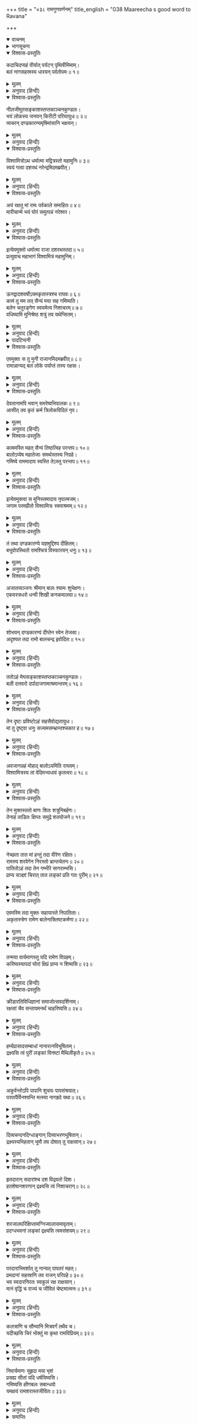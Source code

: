 +++
title = "०३८ रामगुणवर्णनम्"
title_english = "038 Maareecha s good word to Ravana"

+++
<details open><summary>वाचनम्</summary>
<div caption="श्रीराम-हरिसीताराममूर्ति-घनपाठिभ्यां वचनम्" class="audioEmbed" src="https://archive.org/download/Ramayana-recitation-Sriram-harisItArAmamUrti-Ghanapaati-v2/Kanda_3/Kanda_3_ARK-038-RamaGuna_Varnanam.mp3"></div>
</details>

<details><summary>भागसूचना</summary>

38. श्रीरामकी शक्तिके विषयमें अपना अनुभव बताकर मारीचका रावणको उनका अपराध करनेसे मना करना
</details>

<details open><summary>विश्वास-प्रस्तुतिः</summary>

कदाचिदप्यहं वीर्यात् पर्यटन् पृथिवीमिमाम्।  
बलं नागसहस्रस्य धारयन् पर्वतोपमः॥ १॥
</details>

<details><summary>मूलम्</summary>

कदाचिदप्यहं वीर्यात् पर्यटन् पृथिवीमिमाम्।  
बलं नागसहस्रस्य धारयन् पर्वतोपमः॥ १॥
</details>

<details><summary>अनुवाद (हिन्दी)</summary>

‘एक समयकी बात है कि मैं अपने पराक्रमके अभिमानमें आकर पर्वतके समान शरीर धारण किये इस पृथ्वीपर चक्कर लगा रहा था। उस समय मुझमें एक हजार हाथियोंका बल था॥ १॥
</details>

<details open><summary>विश्वास-प्रस्तुतिः</summary>

नीलजीमूतसङ्काशस्तप्तकाञ्चनकुण्डलः।  
भयं लोकस्य जनयन् किरीटी परिघायुधः॥ २॥  
व्यचरन् दण्डकारण्यमृषिमांसानि भक्षयन्।
</details>

<details><summary>मूलम्</summary>

नीलजीमूतसङ्काशस्तप्तकाञ्चनकुण्डलः।  
भयं लोकस्य जनयन् किरीटी परिघायुधः॥ २॥  
व्यचरन् दण्डकारण्यमृषिमांसानि भक्षयन्।
</details>

<details><summary>अनुवाद (हिन्दी)</summary>

‘मेरा शरीर नील मेघके समान काला था। मैंने कानोंमें पक्के सोनेके कुण्डल पहन रखे थे। मेरे मस्तकपर किरीट था और हाथमें परिघ। मैं ऋषियोंके मांस खाता और समस्त जगत् के मनमें भय उत्पन्न करता हुआ दण्डकारण्यमें विचर रहा था॥ २ १/२॥
</details>

<details open><summary>विश्वास-प्रस्तुतिः</summary>

विश्वामित्रोऽथ धर्मात्मा मद्वित्रस्तो महामुनिः॥ ३॥  
स्वयं गत्वा दशरथं नरेन्द्रमिदमब्रवीत्।
</details>

<details><summary>मूलम्</summary>

विश्वामित्रोऽथ धर्मात्मा मद्वित्रस्तो महामुनिः॥ ३॥  
स्वयं गत्वा दशरथं नरेन्द्रमिदमब्रवीत्।
</details>

<details><summary>अनुवाद (हिन्दी)</summary>

‘उन दिनों धर्मात्मा महामुनि विश्वामित्रको मुझसे बड़ा भय हो गया था। वे स्वयं राजा दशरथके पास गये और उनसे इस प्रकार बोले—॥ ३ १/२॥
</details>

<details open><summary>विश्वास-प्रस्तुतिः</summary>

अयं रक्षतु मां रामः पर्वकाले समाहितः॥ ४॥  
मारीचान्मे भयं घोरं समुत्पन्नं नरेश्वर।
</details>

<details><summary>मूलम्</summary>

अयं रक्षतु मां रामः पर्वकाले समाहितः॥ ४॥  
मारीचान्मे भयं घोरं समुत्पन्नं नरेश्वर।
</details>

<details><summary>अनुवाद (हिन्दी)</summary>

‘नरेश्वर! मुझे मारीच नामक राक्षससे घोर भय प्राप्त हुआ है, अतः ये श्रीराम मेरे साथ चलें और पर्वके दिन एकाग्रचित्त हो मेरी रक्षा करें’॥ ४ १/२॥
</details>

<details open><summary>विश्वास-प्रस्तुतिः</summary>

इत्येवमुक्तो धर्मात्मा राजा दशरथस्तदा॥ ५॥  
प्रत्युवाच महाभागं विश्वामित्रं महामुनिम्।
</details>

<details><summary>मूलम्</summary>

इत्येवमुक्तो धर्मात्मा राजा दशरथस्तदा॥ ५॥  
प्रत्युवाच महाभागं विश्वामित्रं महामुनिम्।
</details>

<details><summary>अनुवाद (हिन्दी)</summary>

‘मुनिके ऐसा कहनेपर उस समय धर्मात्मा राजा दशरथने महाभाग महामुनि विश्वामित्रको इस प्रकार उत्तर दिया—
</details>

<details open><summary>विश्वास-प्रस्तुतिः</summary>

ऊनद्वादशवर्षोऽयमकृतास्त्रश्च राघवः॥ ६॥  
कामं तु मम तत् सैन्यं मया सह गमिष्यति।  
बलेन चतुरङ्गेण स्वयमेत्य निशाचरम्॥ ७॥  
वधिष्यामि मुनिश्रेष्ठ शत्रुं तव यथेप्सितम्।
</details>

<details><summary>मूलम्</summary>

ऊनद्वादशवर्षोऽयमकृतास्त्रश्च राघवः॥ ६॥  
कामं तु मम तत् सैन्यं मया सह गमिष्यति।  
बलेन चतुरङ्गेण स्वयमेत्य निशाचरम्॥ ७॥  
वधिष्यामि मुनिश्रेष्ठ शत्रुं तव यथेप्सितम्।
</details>

<details><summary>अनुवाद (हिन्दी)</summary>

‘मुनिश्रेष्ठ! रघुकुलनन्दन रामकी अवस्था अभी बारह* वर्षसे भी कम है। इन्हें अस्त्र-शस्त्रोंके चलानेका पूरा अभ्यास भी नहीं है। आप चाहें तो मेरे साथ मेरी सारी सेना वहाँ चलेगी और मैं चतुरङ्गिणी सेनाके साथ स्वयं ही चलकर आपकी इच्छाके अनुसार उस शत्रुरूप निशाचरका वध करूँगा’॥ ६-७ १/२॥
</details>

<details><summary>पादटिप्पनी</summary>

* यद्यपि बालकाण्डके २०वें सर्गके दूसरे श्लोकमें राजा दशरथने श्रीरामकी अवस्था सोलह वर्षसे कम (पंद्रह वर्षकी) बतायी थी, तथापि यहाँ मारीचने रावणके मनमें भय उत्पन्न करनेके लिये चार वर्ष कम अवस्था बतायी है। जो छोटी अवस्थामें इतने महान् पराक्रमी थे, वे अब बड़े होनेपर न जाने कैसे होंगे? यह लक्ष्य कराना ही यहाँ मारीचको अभीष्ट है।
</details>

<details open><summary>विश्वास-प्रस्तुतिः</summary>

एवमुक्तः स तु मुनी राजानमिदमब्रवीत्॥ ८॥  
रामान्नान्यद् बलं लोके पर्याप्तं तस्य रक्षसः।
</details>

<details><summary>मूलम्</summary>

एवमुक्तः स तु मुनी राजानमिदमब्रवीत्॥ ८॥  
रामान्नान्यद् बलं लोके पर्याप्तं तस्य रक्षसः।
</details>

<details><summary>अनुवाद (हिन्दी)</summary>

‘राजाके ऐसा कहनेपर मुनि उनसे इस प्रकार बोले—‘उस राक्षसके लिये श्रीरामके सिवा दूसरी कोई शक्ति पर्याप्त नहीं है॥ ८ १/२॥
</details>

<details open><summary>विश्वास-प्रस्तुतिः</summary>

देवतानामपि भवान् समरेष्वभिपालकः॥ ९॥  
आसीत् तव कृतं कर्म त्रिलोकविदितं नृप।
</details>

<details><summary>मूलम्</summary>

देवतानामपि भवान् समरेष्वभिपालकः॥ ९॥  
आसीत् तव कृतं कर्म त्रिलोकविदितं नृप।
</details>

<details><summary>अनुवाद (हिन्दी)</summary>

‘राजन्! इसमें संदेह नहीं कि आप समरभूमिमें देवताओंकी भी रक्षा करनेमें समर्थ हैं। आपने जो महान् कार्य किया है, वह तीनों लोकोंमें प्रसिद्ध है॥ ९ १/२॥
</details>

<details open><summary>विश्वास-प्रस्तुतिः</summary>

काममस्ति महत् सैन्यं तिष्ठत्विह परन्तप॥ १०॥  
बालोऽप्येष महातेजाः समर्थस्तस्य निग्रहे।  
गमिष्ये राममादाय स्वस्ति तेऽस्तु परन्तप॥ ११॥
</details>

<details><summary>मूलम्</summary>

काममस्ति महत् सैन्यं तिष्ठत्विह परन्तप॥ १०॥  
बालोऽप्येष महातेजाः समर्थस्तस्य निग्रहे।  
गमिष्ये राममादाय स्वस्ति तेऽस्तु परन्तप॥ ११॥
</details>

<details><summary>अनुवाद (हिन्दी)</summary>

‘शत्रुओंको संताप देनेवाले नरेश! आपके पास जो विशाल सेना है, वह आपकी इच्छा हो तो यहीं रहे(आप भी यहीं रहें।) महातेजस्वी श्रीराम बालक हैं तो भी उस राक्षसका दमन करनेमें समर्थ हैं, अतः मैं श्रीरामको ही साथ लेकर जाऊँगा; आपका कल्याण हो’॥ १०-११॥
</details>

<details open><summary>विश्वास-प्रस्तुतिः</summary>

इत्येवमुक्त्वा स मुनिस्तमादाय नृपात्मजम्।  
जगाम परमप्रीतो विश्वामित्रः स्वमाश्रमम्॥ १२॥
</details>

<details><summary>मूलम्</summary>

इत्येवमुक्त्वा स मुनिस्तमादाय नृपात्मजम्।  
जगाम परमप्रीतो विश्वामित्रः स्वमाश्रमम्॥ १२॥
</details>

<details><summary>अनुवाद (हिन्दी)</summary>

‘ऐसा कहकर (लक्ष्मणसहित) राजकुमार श्रीरामको साथ ले महामुनि विश्वामित्र बड़ी प्रसन्नताके साथ अपने आश्रमको गये॥ १२॥
</details>

<details open><summary>विश्वास-प्रस्तुतिः</summary>

तं तथा दण्डकारण्ये यज्ञमुद्दिश्य दीक्षितम्।  
बभूवोपस्थितो रामश्चित्रं विस्फारयन् धनुः॥ १३॥
</details>

<details><summary>मूलम्</summary>

तं तथा दण्डकारण्ये यज्ञमुद्दिश्य दीक्षितम्।  
बभूवोपस्थितो रामश्चित्रं विस्फारयन् धनुः॥ १३॥
</details>

<details><summary>अनुवाद (हिन्दी)</summary>

‘इस प्रकार दण्डकारण्यमें जाकर उन्होंने यज्ञके लिये दीक्षा ग्रहण की और श्रीराम अपने अद्भुत धनुषकी टङ्कार करते हुए उनकी रक्षाके लिये पास ही खड़े हो गये॥
</details>

<details open><summary>विश्वास-प्रस्तुतिः</summary>

अजातव्यञ्जनः श्रीमान् बालः श्यामः शुभेक्षणः।  
एकवस्त्रधरो धन्वी शिखी कनकमालया॥ १४॥
</details>

<details><summary>मूलम्</summary>

अजातव्यञ्जनः श्रीमान् बालः श्यामः शुभेक्षणः।  
एकवस्त्रधरो धन्वी शिखी कनकमालया॥ १४॥
</details>

<details><summary>अनुवाद (हिन्दी)</summary>

‘उस समयतक श्रीराममें जवानीके चिह्न प्रकट नहीं हुए थे। (उनकी किशोरावस्था थी।) वे एक शोभाशाली बालकके रूपमें दिखायी देते थे। उनके श्रीअङ्गका रंग साँवला और आँखें बड़ी सुन्दर थीं। वे एक वस्त्र धारण किये, हाथोंमें धनुष लिये सुन्दर शिखा और सोनेके हारसे सुशोभित थे॥ १४॥
</details>

<details open><summary>विश्वास-प्रस्तुतिः</summary>

शोभयन् दण्डकारण्यं दीप्तेन स्वेन तेजसा।  
अदृश्यत तदा रामो बालचन्द्र इवोदितः॥ १५॥
</details>

<details><summary>मूलम्</summary>

शोभयन् दण्डकारण्यं दीप्तेन स्वेन तेजसा।  
अदृश्यत तदा रामो बालचन्द्र इवोदितः॥ १५॥
</details>

<details><summary>अनुवाद (हिन्दी)</summary>

‘उस समय अपने उद्दीप्त तेजसे दण्डकारण्यकी शोभा बढ़ाते हुए श्रीरामचन्द्र नवोदित बालचन्द्रके समान दृष्टिगोचर होते थे॥ १५॥
</details>

<details open><summary>विश्वास-प्रस्तुतिः</summary>

ततोऽहं मेघसङ्काशस्तप्तकाञ्चनकुण्डलः।  
बली दत्तवरो दर्पादाजगामाश्रमान्तरम्॥ १६॥
</details>

<details><summary>मूलम्</summary>

ततोऽहं मेघसङ्काशस्तप्तकाञ्चनकुण्डलः।  
बली दत्तवरो दर्पादाजगामाश्रमान्तरम्॥ १६॥
</details>

<details><summary>अनुवाद (हिन्दी)</summary>

‘इधर मैं भी मेघके समान काले शरीरसे बड़े घमंडके साथ उस आश्रमके भीतर घुसा। मेरे कानोंमें तपाये हुए सुवर्णके कुण्डल झलमला रहे थे। मैं बलवान् तो था ही, मुझे वरदान भी मिल चुका था कि देवता मुझे मार नहीं सकेंगे॥ १६॥
</details>

<details open><summary>विश्वास-प्रस्तुतिः</summary>

तेन दृष्टः प्रविष्टोऽहं सहसैवोद्यतायुधः।  
मां तु दृष्ट्वा धनुः सज्यमसम्भ्रान्तश्चकार ह॥ १७॥
</details>

<details><summary>मूलम्</summary>

तेन दृष्टः प्रविष्टोऽहं सहसैवोद्यतायुधः।  
मां तु दृष्ट्वा धनुः सज्यमसम्भ्रान्तश्चकार ह॥ १७॥
</details>

<details><summary>अनुवाद (हिन्दी)</summary>

‘भीतर प्रवेश करते ही श्रीरामचन्द्रजीकी दृष्टि मुझपर पड़ी। मुझे देखते ही उन्होंने सहसा धनुष उठा लिया और बिना किसी घबराहटके उसपर डोरी चढ़ा दी॥
</details>

<details open><summary>विश्वास-प्रस्तुतिः</summary>

अवजानन्नहं मोहाद् बालोऽयमिति राघवम्।  
विश्वामित्रस्य तां वेदिमभ्यधावं कृतत्वरः॥ १८॥
</details>

<details><summary>मूलम्</summary>

अवजानन्नहं मोहाद् बालोऽयमिति राघवम्।  
विश्वामित्रस्य तां वेदिमभ्यधावं कृतत्वरः॥ १८॥
</details>

<details><summary>अनुवाद (हिन्दी)</summary>

‘मैं मोहवश श्रीरामचन्द्रजीको ‘यह बालक है’ ऐसा समझकर उनकी अवहेलना करता हुआ बड़ी तेजीके साथ विश्वामित्रकी उस यज्ञवेदीकी ओर दौड़ा॥ १८॥
</details>

<details open><summary>विश्वास-प्रस्तुतिः</summary>

तेन मुक्तस्ततो बाणः शितः शत्रुनिबर्हणः।  
तेनाहं ताडितः क्षिप्तः समुद्रे शतयोजने॥ १९॥
</details>

<details><summary>मूलम्</summary>

तेन मुक्तस्ततो बाणः शितः शत्रुनिबर्हणः।  
तेनाहं ताडितः क्षिप्तः समुद्रे शतयोजने॥ १९॥
</details>

<details><summary>अनुवाद (हिन्दी)</summary>

‘इतनेहीमें श्रीरामने एक ऐसा तीखा बाण छोड़ा,जो शत्रुका संहार करनेवाला था; परंतु उस बाणकी चोट खाकर (मैं मरा नहीं) सौ योजन दूर समुद्रमें आकर गिर पड़ा॥
</details>

<details open><summary>विश्वास-प्रस्तुतिः</summary>

नेच्छता तात मां हन्तुं तदा वीरेण रक्षितः।  
रामस्य शरवेगेन निरस्तो भ्रान्तचेतनः॥ २०॥  
पातितोऽहं तदा तेन गम्भीरे सागराम्भसि।  
प्राप्य सञ्ज्ञां चिरात् तात लङ्कां प्रति गतः पुरीम्॥ २१॥
</details>

<details><summary>मूलम्</summary>

नेच्छता तात मां हन्तुं तदा वीरेण रक्षितः।  
रामस्य शरवेगेन निरस्तो भ्रान्तचेतनः॥ २०॥  
पातितोऽहं तदा तेन गम्भीरे सागराम्भसि।  
प्राप्य सञ्ज्ञां चिरात् तात लङ्कां प्रति गतः पुरीम्॥ २१॥
</details>

<details><summary>अनुवाद (हिन्दी)</summary>

‘तात! वीर श्रीरामचन्द्रजी उस समय मुझे मारना नहीं चाहते थे, इसीलिये मेरी जान बच गयी। उनके बाणके वेगसे मैं भ्रान्तचित्त होकर दूर फेंक दिया गया और समुद्रके गहरे जलमें गिरा दिया गया। तात! फिर दीर्घकालके पश्चात् जब मुझे चेत हुआ, तब मैं लंकापुरीमें गया॥ २०-२१॥
</details>

<details open><summary>विश्वास-प्रस्तुतिः</summary>

एवमस्मि तदा मुक्तः सहायास्ते निपातिताः।  
अकृतास्त्रेण रामेण बालेनाक्लिष्टकर्मणा॥ २२॥
</details>

<details><summary>मूलम्</summary>

एवमस्मि तदा मुक्तः सहायास्ते निपातिताः।  
अकृतास्त्रेण रामेण बालेनाक्लिष्टकर्मणा॥ २२॥
</details>

<details><summary>अनुवाद (हिन्दी)</summary>

‘इस प्रकार उस समय मैं मरनेसे बचा। अनायास ही महान् कर्म करनेवाले श्रीराम उन दिनों अभी बालक थे और उन्हें अस्त्र चलानेका पूरा अभ्यास भी नहीं था तो भी उन्होंने मेरे उन सभी सहायकोंको मार गिराया, जो मेरे साथ गये थे॥ २२॥
</details>

<details open><summary>विश्वास-प्रस्तुतिः</summary>

तन्मया वार्यमाणस्तु यदि रामेण विग्रहम्।  
करिष्यस्यापदां घोरां क्षिप्रं प्राप्य न शिष्यसि॥ २३॥
</details>

<details><summary>मूलम्</summary>

तन्मया वार्यमाणस्तु यदि रामेण विग्रहम्।  
करिष्यस्यापदां घोरां क्षिप्रं प्राप्य न शिष्यसि॥ २३॥
</details>

<details><summary>अनुवाद (हिन्दी)</summary>

‘इसलिये मेरे मना करनेपर भी यदि तुम श्रीरामके साथ विरोध करोगे तो शीघ्र ही घोर आपत्तिमें पड़ जाओगे और अन्तमें अपने जीवनसे भी हाथ धो बैठोगे॥
</details>

<details open><summary>विश्वास-प्रस्तुतिः</summary>

क्रीडारतिविधिज्ञानां समाजोत्सवदर्शिनाम्।  
रक्षसां चैव सन्तापमनर्थं चाहरिष्यसि॥ २४॥
</details>

<details><summary>मूलम्</summary>

क्रीडारतिविधिज्ञानां समाजोत्सवदर्शिनाम्।  
रक्षसां चैव सन्तापमनर्थं चाहरिष्यसि॥ २४॥
</details>

<details><summary>अनुवाद (हिन्दी)</summary>

‘खेल-कूद और भोग-विलासके क्रमको जाननेवाले तथा सामाजिक उत्सवोंको ही देख-देखकर दिल बहलानेवाले राक्षसोंके लिये तुम संताप और अनर्थ (मौत) बुला लाओगे॥ २४॥
</details>

<details open><summary>विश्वास-प्रस्तुतिः</summary>

हर्म्यप्रासादसम्बाधां नानारत्नविभूषिताम्।  
द्रक्ष्यसि त्वं पुरीं लङ्कां विनष्टां मैथिलीकृते॥ २५॥
</details>

<details><summary>मूलम्</summary>

हर्म्यप्रासादसम्बाधां नानारत्नविभूषिताम्।  
द्रक्ष्यसि त्वं पुरीं लङ्कां विनष्टां मैथिलीकृते॥ २५॥
</details>

<details><summary>अनुवाद (हिन्दी)</summary>

‘मिथिलेशकुमारी सीताके लिये तुम्हें धनियोंकी अट्टालिकाओं तथा राजभवनोंसे भरी हुई एवं नाना प्रकारके रत्नोंसे विभूषित लंकापुरीका विनाश भी अपनी आँखों देखना पड़ेगा॥ २५॥
</details>

<details open><summary>विश्वास-प्रस्तुतिः</summary>

अकुर्वन्तोऽपि पापानि शुचयः पापसंश्रयात्।  
परपापैर्विनश्यन्ति मत्स्या नागह्रदे यथा॥ २६॥
</details>

<details><summary>मूलम्</summary>

अकुर्वन्तोऽपि पापानि शुचयः पापसंश्रयात्।  
परपापैर्विनश्यन्ति मत्स्या नागह्रदे यथा॥ २६॥
</details>

<details><summary>अनुवाद (हिन्दी)</summary>

‘जो लोग आचार-विचारसे शुद्ध हैं और पाप या अपराध नहीं करते हैं, वे भी यदि पापियोंके सम्पर्कमें चले जायँ तो दूसरोंके पापोंसे ही नष्ट हो जाते हैं, जैसे साँपवाले सरोवरमें निवास करनेवाली मछलियाँ उस सर्पके साथ ही मारी जाती हैं॥ २६॥
</details>

<details open><summary>विश्वास-प्रस्तुतिः</summary>

दिव्यचन्दनदिग्धाङ्गान् दिव्याभरणभूषितान्।  
द्रक्ष्यस्यभिहतान् भूमौ तव दोषात् तु राक्षसान्॥ २७॥
</details>

<details><summary>मूलम्</summary>

दिव्यचन्दनदिग्धाङ्गान् दिव्याभरणभूषितान्।  
द्रक्ष्यस्यभिहतान् भूमौ तव दोषात् तु राक्षसान्॥ २७॥
</details>

<details><summary>अनुवाद (हिन्दी)</summary>

‘तुम देखोगे कि जिनके अङ्ग दिव्य चन्दनसे चर्चित होते थे तथा जो दिव्य आभूषणोंसे विभूषित रहते थे, वे ही राक्षस तुम्हारे ही अपराधसे मारे जाकर पृथ्वीपर पड़े हुए हैं॥ २७॥
</details>

<details open><summary>विश्वास-प्रस्तुतिः</summary>

हृतदारान् सदारांश्च दश विद्रवतो दिशः।  
हतशेषानशरणान् द्रक्ष्यसि त्वं निशाचरान्॥ २८॥
</details>

<details><summary>मूलम्</summary>

हृतदारान् सदारांश्च दश विद्रवतो दिशः।  
हतशेषानशरणान् द्रक्ष्यसि त्वं निशाचरान्॥ २८॥
</details>

<details><summary>अनुवाद (हिन्दी)</summary>

‘तुम्हें यह भी दिखायी देगा कि कितने ही निशाचरोंकी स्त्रियाँ हर ली गयी हैं और कुछकी स्त्रियाँ साथ हैं तथा वे युद्धमें मरनेसे बचकर असहाय अवस्थामें दसों दिशाओंकी ओर भाग रहे हैं॥ २८॥
</details>

<details open><summary>विश्वास-प्रस्तुतिः</summary>

शरजालपरिक्षिप्तामग्निज्वालासमावृताम्।  
प्रदग्धभवनां लङ्कां द्रक्ष्यसि त्वमसंशयम्॥ २९॥
</details>

<details><summary>मूलम्</summary>

शरजालपरिक्षिप्तामग्निज्वालासमावृताम्।  
प्रदग्धभवनां लङ्कां द्रक्ष्यसि त्वमसंशयम्॥ २९॥
</details>

<details><summary>अनुवाद (हिन्दी)</summary>

‘निःसंदेह तुम्हारे सामने वह दृश्य भी आयेगा कि लंकापुरीपर बाणोंका जाल-सा बिछ गया है। वह आगकी ज्वालाओंसे घिर गयी है और उसका एक-एक घर जलकर भस्म हो गया है॥ २९॥
</details>

<details open><summary>विश्वास-प्रस्तुतिः</summary>

परदाराभिमर्शात् तु नान्यत् पापतरं महत्।  
प्रमदानां सहस्राणि तव राजन् परिग्रहे॥ ३०॥  
भव स्वदारनिरतः स्वकुलं रक्ष राक्षसान्।  
मानं वृद्धिं च राज्यं च जीवितं चेष्टमात्मनः॥ ३१॥
</details>

<details><summary>मूलम्</summary>

परदाराभिमर्शात् तु नान्यत् पापतरं महत्।  
प्रमदानां सहस्राणि तव राजन् परिग्रहे॥ ३०॥  
भव स्वदारनिरतः स्वकुलं रक्ष राक्षसान्।  
मानं वृद्धिं च राज्यं च जीवितं चेष्टमात्मनः॥ ३१॥
</details>

<details><summary>अनुवाद (हिन्दी)</summary>

‘राजन्! परायी स्त्रीके संसर्गसे बढ़कर दूसरा कोई महान् पाप नहीं है। तुम्हारे अन्तःपुरमें हजारों युवती स्त्रियाँ हैं, उन अपनी ही स्त्रियोंमें अनुराग रखो। अपने कुलकी रक्षा करो, राक्षसोंके प्राण बचाओ तथा अपनी मान, प्रतिष्ठा, उन्नति, राज्य और प्यारे जीवनको नष्ट न होने दो॥ ३०-३१॥
</details>

<details open><summary>विश्वास-प्रस्तुतिः</summary>

कलत्राणि च सौम्यानि मित्रवर्गं तथैव च।  
यदीच्छसि चिरं भोक्तुं मा कृथा रामविप्रियम्॥ ३२॥
</details>

<details><summary>मूलम्</summary>

कलत्राणि च सौम्यानि मित्रवर्गं तथैव च।  
यदीच्छसि चिरं भोक्तुं मा कृथा रामविप्रियम्॥ ३२॥
</details>

<details><summary>अनुवाद (हिन्दी)</summary>

‘यदि तुम अपनी सुन्दरी स्त्रियों तथा मित्रोंका सुख अधिक कालतक भोगना चाहते हो तो श्रीरामका अपराध न करो॥ ३२॥
</details>

<details open><summary>विश्वास-प्रस्तुतिः</summary>

निवार्यमाणः सुहृदा मया भृशं  
प्रसह्य सीतां यदि धर्षयिष्यसि।  
गमिष्यसि क्षीणबलः सबान्धवो  
यमक्षयं रामशरास्तजीवितः॥ ३३॥
</details>

<details><summary>मूलम्</summary>

निवार्यमाणः सुहृदा मया भृशं  
प्रसह्य सीतां यदि धर्षयिष्यसि।  
गमिष्यसि क्षीणबलः सबान्धवो  
यमक्षयं रामशरास्तजीवितः॥ ३३॥
</details>

<details><summary>अनुवाद (हिन्दी)</summary>

‘मैं तुम्हारा हितैषी सुहृद् हूँ। यदि मेरे बारंबार मना करनेपर भी तुम हठपूर्वक सीताका अपहरण करोगे तो तुम्हारी सारी सेना नष्ट हो जायगी और तुम श्रीरामके बाणोंसे अपने प्राण गँवाकर बन्धु-बान्धवोंके साथ यमलोककी यात्रा करोगे’॥ ३३॥
</details>

<details><summary>समाप्तिः</summary>

इत्यार्षे श्रीमद्रामायणे वाल्मीकीये आदिकाव्येऽरण्यकाण्डेऽष्टात्रिंशः सर्गः॥ ३८॥  
इस प्रकार श्रीवाल्मीकिनिर्मित आर्षरामायण आदिकाव्यके अरण्यकाण्डमें अड़तीसवाँ सर्ग पूरा हुआ॥ ३८॥
</details>

